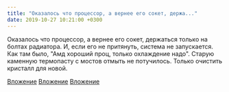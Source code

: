 ```yaml
---
title: "Оказалось что процессор, а вернее его сокет, держа..."
date: 2019-10-27 10:21:00 +0300
---
```


Оказалось что процессор, а вернее его сокет, держаться только на болтах радиатора. И, если его не притянуть, система не запускается. Как там было, "Амд хороший проц, только охлаждение надо".
Старую каменную термопасту с мостов отмыть не потучилось. Только очистить кристалл для новой.


[Вложение](https://vk.com/photo41076938_457245814)
[Вложение](https://vk.com/photo41076938_457245812)
[Вложение](https://vk.com/photo41076938_457245813)
